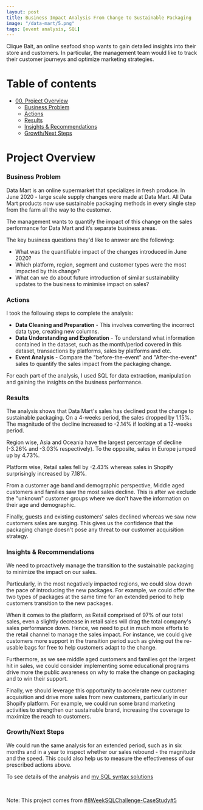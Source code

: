 ```yaml
---
layout: post
title: Business Impact Analysis From Change to Sustainable Packaging
image: "/data-mart/5.png"
tags: [event analysis, SQL]
---
```


Clique Bait, an online seafood shop wants to gain detailed insights into their store and customers. In particular, the management team would like to track their customer journeys and optimize marketing strategies.

# Table of contents

- [00. Project Overview](#overview-main)
    - [Business Problem](#overview-business-problem)
    - [Actions](#overview-actions)
    - [Results](#overview-results)
    - [Insights & Recommendations](#overview-insights-recommendations)
    - [Growth/Next Steps](#overview-growth)


# Project Overview  <a name="overview-main"></a>

### Business Problem <a name="overview-business-problem"></a>
Data Mart is an online supermarket that specializes in fresh produce. In June 2020 - large scale supply changes were made at Data Mart. All Data Mart products now use sustainable packaging methods in every single step from the farm all the way to the customer.

The management wants to quantify the impact of this change on the sales performance for Data Mart and it’s separate business areas.

The key business questions they'd like to answer are the following:

* What was the quantifiable impact of the changes introduced in June 2020?
* Which platform, region, segment and customer types were the most impacted by this change?
* What can we do about future introduction of similar sustainability updates to the business to minimise impact on sales?

### Actions <a name="overview-actions"></a>

I took the following steps to complete the analysis:

* **Data Cleaning and Preparation** - This involves converting the incorrect data type, creating new columns.
* **Data Understanding and Exploration** - To understand what information contained in the dataset, such as the month/period covered in this dataset, transactions by platforms, sales by platforms and etc.
* **Event Analysis** - Compare the "before-the-event" and "After-the-event" sales to quantify the sales impact from the packaging change.
   
For each part of the analysis, I used SQL for data extraction, manipulation and gaining the insights on the business performance.  

### Results <a name="overview-results"></a>

The analysis shows that Data Mart's sales has declined post the change to sustainable packaging. On a 4-weeks period, the sales dropped by 1.15%. The magnitude of the decline increased to -2.14% if looking at a 12-weeks period. 

Region wise, Asia and Oceania have the largest percentage of decline (-3.26% and -3.03% respectively). To the opposite, sales in Europe jumped up by 4.73%.

Platform wise, Retail sales fell by -2.43% whereas sales in Shopify surprisingly increased by 7.18%.

From a customer age band and demographic perspective, Middle aged customers and families saw the most sales decline. This is after we exclude the "unknown" customer groups where we don't have the information on their age and demographic.

Finally, guests and existing customers' sales declined whereas we saw new customers sales are surging. This gives us the confidence that the packaging change doesn't pose any threat to our customer acquisition strategy. 



### Insights & Recommendations <a name="overview-insights-recommendations"></a>


We need to proactively manage the transition to the sustainable packaging to minimize the impact on our sales. 
	
Particularly, in the most negatively impacted regions, we could slow down the pace of introducing the new packages. For example, we could offer the two types of packages at the same time for an extended period to help customers transition to the new packages.

When it comes to the platform, as Retail comprised of 97% of our total sales, even a slightly decrease in retail sales will drag the total company's sales performance down. Hence, we need to put in much more efforts to the retail channel to manage the sales impact. For instance, we could give customers more support in the transition period such as giving out the re-usable bags for free to help customers adapt to the change.

Furthermore, as we see middle aged customers and families got the largest hit in sales, we could consider implementing some educational programs drive more the public awareness on why to make the change on packaging and to win their support.  

Finally, we should leverage this opportunity to accelerate new customer acquisition and drive more sales from new customers, particularly in our Shopify platform. For example, we could run some brand marketing activities to strengthen our sustainable brand, increasing the coverage to maximize the reach to customers. 



### Growth/Next Steps <a name="overview-growth"></a>

We could run the same analysis for an extended period, such as in six months and in a year to inspect whether our sales rebound - the magnitude and the speed. This could also help us to measure the effectiveness of our prescribed actions above.
<br>

To see details of the analysis and [my SQL syntax solutions](https://github.com/RuthyYao/8-Weeks-SQL-Challenge/tree/main/Case%20Study%20%235%20-%20Data%20Mart)

<br>

Note: This project comes from [#8WeekSQLChallenge-CaseStudy#5](https://8weeksqlchallenge.com/case-study-5/)
